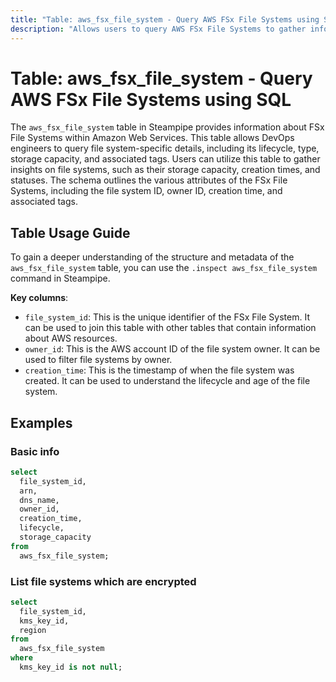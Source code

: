 ```yaml
---
title: "Table: aws_fsx_file_system - Query AWS FSx File Systems using SQL"
description: "Allows users to query AWS FSx File Systems to gather information about the file system's details, including its lifecycle, type, storage capacity, and associated tags."
---
```


# Table: aws_fsx_file_system - Query AWS FSx File Systems using SQL

The `aws_fsx_file_system` table in Steampipe provides information about FSx File Systems within Amazon Web Services. This table allows DevOps engineers to query file system-specific details, including its lifecycle, type, storage capacity, and associated tags. Users can utilize this table to gather insights on file systems, such as their storage capacity, creation times, and statuses. The schema outlines the various attributes of the FSx File Systems, including the file system ID, owner ID, creation time, and associated tags.

## Table Usage Guide

To gain a deeper understanding of the structure and metadata of the `aws_fsx_file_system` table, you can use the `.inspect aws_fsx_file_system` command in Steampipe.

**Key columns**:

- `file_system_id`: This is the unique identifier of the FSx File System. It can be used to join this table with other tables that contain information about AWS resources.
- `owner_id`: This is the AWS account ID of the file system owner. It can be used to filter file systems by owner.
- `creation_time`: This is the timestamp of when the file system was created. It can be used to understand the lifecycle and age of the file system.

## Examples

### Basic info

```sql
select
  file_system_id,
  arn,
  dns_name,
  owner_id,
  creation_time,
  lifecycle,
  storage_capacity
from
  aws_fsx_file_system;
```

### List file systems which are encrypted

```sql
select
  file_system_id,
  kms_key_id,
  region
from
  aws_fsx_file_system
where
  kms_key_id is not null;
```